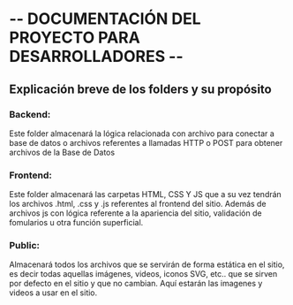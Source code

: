 # -- DOCUMENTACIÓN DEL PROYECTO PARA DESARROLLADORES --

## Explicación breve de los folders y su propósito

### Backend: 
Este folder almacenará la lógica relacionada con archivo para conectar a base de datos o archivos referentes a llamadas HTTP o POST para obtener archivos de la Base de Datos

### Frontend:
Este folder almacenará las carpetas HTML, CSS Y JS que a su vez tendrán los archivos .html, .css y .js referentes al frontend del sitio. Además de archivos js con lógica referente a la apariencia del sitio, validación de fomularios u otra función superficial.

### Public:
Almacenará todos los archivos que se servirán de forma estática en el sitio, es decir todas aquellas imágenes, videos, iconos SVG, etc.. que se sirven por defecto en el sitio y que no cambian. Aquí estarán las imagenes y videos a usar en el sitio.